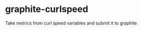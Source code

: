 graphite-curlspeed
==================

Take metrics from curl speed variables and submit it to graphite